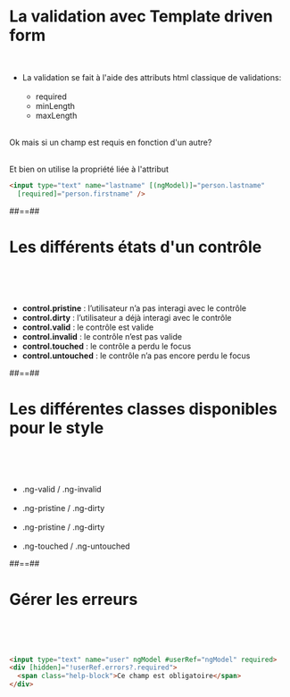 <!-- .slide: class="with-code inconsolata" -->
# La validation avec Template driven form
<br>

- La validation se fait à l'aide des attributs html classique de validations:<br><br>
    - required
    - minLength
    - maxLength
<br><br>

Ok mais si un champ est requis en fonction d'un autre?
<!-- .element: class="important" -->
<br>
Et bien on utilise la propriété liée à l'attribut
<br>

```html
<input type="text" name="lastname" [(ngModel)]="person.lastname"
  [required]="person.firstname" />
```
<!-- .element: class="big-code" -->

##==##

<!-- .slide -->
# Les différents états d'un contrôle
<br><br><br>

- <b>control.pristine</b> : l’utilisateur n’a pas interagi avec le contrôle
- <b>control.dirty</b> : l’utilisateur a déjà interagi avec le contrôle
- <b>control.valid</b> : le contrôle est valide
- <b>control.invalid</b> : le contrôle n’est pas valide
- <b>control.touched</b> : le contrôle a perdu le focus
- <b>control.untouched</b> : le contrôle n’a pas encore perdu le focus

##==##

<!-- .slide-->
# Les différentes classes disponibles pour le style
<br><br><br>

- .ng-valid / .ng-invalid <br><br>
- .ng-pristine / .ng-dirty<br><br>
- .ng-pristine / .ng-dirty<br><br>
- .ng-touched / .ng-untouched

##==##

<!-- .slide: class="with-code inconsolata" -->
# Gérer les erreurs
<br><br><br>

```html
<input type="text" name="user" ngModel #userRef="ngModel" required>    
<div [hidden]="!userRef.errors?.required">
  <span class="help-block">Ce champ est obligatoire</span>
</div>
```
<!-- .element: class="big-code" -->
